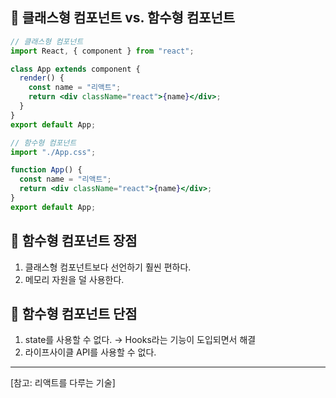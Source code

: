 ## 🔖 클래스형 컴포넌트 vs. 함수형 컴포넌트

```jsx
// 클래스형 컴포넌트
import React, { component } from "react";

class App extends component {
  render() {
    const name = "리액트";
    return <div className="react">{name}</div>;
  }
}
export default App;

// 함수형 컴포넌트
import "./App.css";

function App() {
  const name = "리액트";
  return <div className="react">{name}</div>;
}
export default App;
```

## 🔖 함수형 컴포넌트 장점

1. 클래스형 컴포넌트보다 선언하기 훨씬 편하다.
2. 메모리 자원을 덜 사용한다.

## 🔖 함수형 컴포넌트 단점

1. state를 사용할 수 없다. → Hooks라는 기능이 도입되면서 해결
2. 라이프사이클 API를 사용할 수 없다.

---

[참고: 리액트를 다루는 기술]

